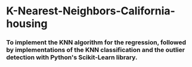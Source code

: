 # K-Nearest-Neighbors-California-housing

### To implement the KNN algorithm for the regression, followed by implementations of the KNN classification and the outlier detection with Python's Scikit-Learn library.
